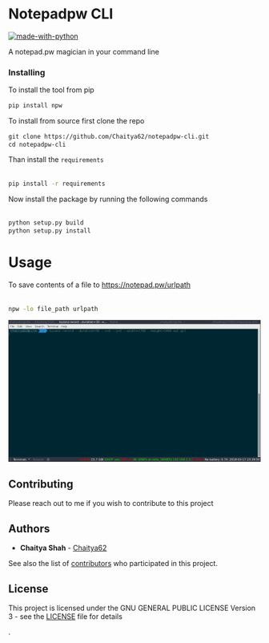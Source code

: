 # Notepadpw CLI

[![made-with-python](https://img.shields.io/badge/Made%20with-Python-1f425f.svg)](https://www.python.org/)

A notepad.pw magician in your command line


### Installing

To install the tool from pip

```sh
pip install npw

```

To install from source
first clone the repo

```
git clone https://github.com/Chaitya62/notepadpw-cli.git
cd notepadpw-cli
```
Than install the `requirements`

```sh

pip install -r requirements

```
Now install the package by running the following commands

```

python setup.py build
python setup.py install

```

# Usage


To save contents of a file to https://notepad.pw/urlpath

```bash

npw -lo file_path urlpath

```

![Usage](./usage.gif)





## Contributing

Please reach out to me if you wish to contribute to this project


## Authors

* **Chaitya Shah**  - [Chaitya62](https://github.com/Chaitya62)

See also the list of [contributors](https://github.com/your/project/contributors) who participated in this project.

## License

This project is licensed under the GNU GENERAL PUBLIC LICENSE Version 3 - see the [LICENSE](./LICENSE) file for details



.
